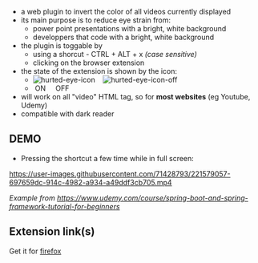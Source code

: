  - a web plugin to invert the color of all videos currently displayed
 - its main purpose is to reduce eye strain from:
   - power point presentations with a bright, white background
   - developpers that code with a bright, white background
 - the plugin is toggable by 
    - using a shorcut - CTRL + ALT + x _(case sensitive)_
    - clicking on the browser extension
 - the state of the extension is shown by the icon:
   - ![hurted-eye-icon](https://user-images.githubusercontent.com/71428793/221570708-b8a77de3-7f73-4331-8cff-14a9956c06b8.png)    ![hurted-eye-icon-off](https://user-images.githubusercontent.com/71428793/221570860-168b258c-6e1d-485b-b612-a5c723e9f826.png)
   -  ON     OFF
- will work on all "video" HTML tag, so for **most websites** (eg Youtube, Udemy)
- compatible with dark reader
## DEMO
- Pressing the shortcut a few time while in full screen:


https://user-images.githubusercontent.com/71428793/221579057-697659dc-914c-4982-a934-a49ddf3cb705.mp4


_Example from https://www.udemy.com/course/spring-boot-and-spring-framework-tutorial-for-beginners_

## Extension link(s)
Get it for [firefox](https://addons.mozilla.org/en-GB/firefox/addon/video-color-inverter)
